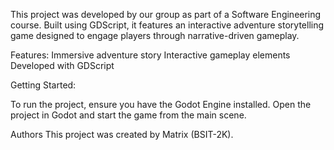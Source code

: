 This project was developed by our group as part of a Software Engineering course. 
Built using GDScript, it features an interactive adventure storytelling game designed to engage players through narrative-driven gameplay.

Features:
Immersive adventure story
Interactive gameplay elements
Developed with GDScript

Getting Started:

To run the project, ensure you have the Godot Engine installed. Open the project in Godot and start the game from the main scene.

Authors
This project was created by Matrix (BSIT-2K).
